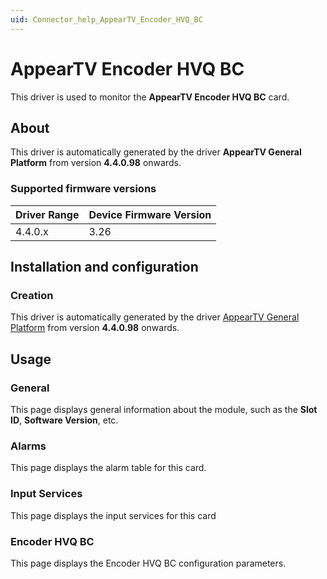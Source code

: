 ```yaml
---
uid: Connector_help_AppearTV_Encoder_HVQ_BC
---
```


# AppearTV Encoder HVQ BC

This driver is used to monitor the **AppearTV Encoder HVQ BC** card.

## About

This driver is automatically generated by the driver **AppearTV General Platform** from version **4.4.0.98** onwards.

### Supported firmware versions

| **Driver Range** | **Device Firmware Version** |
|------------------|-----------------------------|
| 4.4.0.x          | 3.26                        |

## Installation and configuration

### Creation

This driver is automatically generated by the driver [AppearTV General Platform](xref:Connector_help_AppearTV_General_Platform) from version **4.4.0.98** onwards.

## Usage

### General

This page displays general information about the module, such as the **Slot ID**, **Software Version**, etc.

### Alarms

This page displays the alarm table for this card.

### Input Services

This page displays the input services for this card

### Encoder HVQ BC

This page displays the Encoder HVQ BC configuration parameters.
